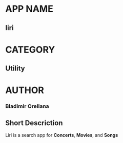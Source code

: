 # APP NAME
## liri

# CATEGORY
## Utility

# AUTHOR
### Bladimir Orellana

## Short Descriction

Liri is a search app for **Concerts**, **Movies**, and  **Songs** 

